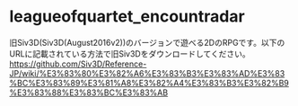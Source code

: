 # leagueofquartet_encountradar
旧Siv3D(Siv3D(August2016v2))のバージョンで遊べる2DのRPGです。以下のURLに記載されている方法で旧Siv3Dをダウンロードしてください。
https://github.com/Siv3D/Reference-JP/wiki/%E3%83%80%E3%82%A6%E3%83%B3%E3%83%AD%E3%83%BC%E3%83%89%E3%81%A8%E3%82%A4%E3%83%B3%E3%82%B9%E3%83%88%E3%83%BC%E3%83%AB
